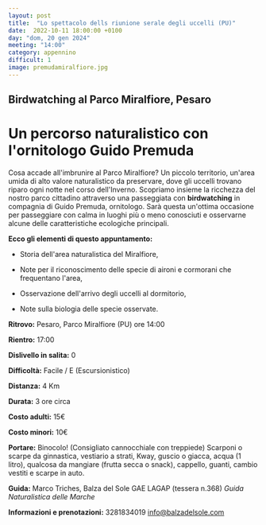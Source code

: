 ```yaml
---
layout: post
title:  "Lo spettacolo dells riunione serale degli uccelli (PU)"
date:  2022-10-11 18:00:00 +0100
day: "dom, 20 gen 2024"
meeting: "14:00"
category: appennino 
difficult: 1
image: premudamiralfiore.jpg
---
```


## Birdwatching al Parco Miralfiore, Pesaro

# Un percorso naturalistico con l'ornitologo Guido Premuda

Cosa accade all'imbrunire al Parco Miralfiore? Un piccolo territorio, un'area umida di alto valore naturalistico da preservare, dove gli uccelli trovano riparo ogni notte nel corso dell'Inverno.
Scopriamo insieme la ricchezza del nostro parco cittadino attraverso una passeggiata con **birdwatching** in compagnia di Guido Premuda, ornitologo.
Sarà questa un'ottima occasione per passeggiare con calma in luoghi più o meno conosciuti e osservarne alcune delle caratteristiche ecologiche principali.

**Ecco gli elementi di questo appuntamento:**

- Storia dell'area naturalistica del Miralfiore,
  
- Note per il riconoscimento delle specie di aironi e cormorani che frequentano l'area,
  
- Osservazione dell'arrivo degli uccelli al dormitorio,
  
- Note sulla biologia delle specie osservate.

**Ritrovo:** Pesaro, Parco Miralfiore (PU) ore 14:00

**Rientro:** 17:00 

**Dislivello in salita:**  0

**Difficoltà:** Facile / E (Escursionistico)

**Distanza:** 4 Km

**Durata:** 3 ore circa 

**Costo adulti:** 15€ 

**Costo minori:** 10€ 


**Portare:** Binocolo! (Consigliato cannocchiale con treppiede) Scarponi o scarpe da ginnastica, vestiario a strati, Kway, guscio o giacca, acqua (1 litro), qualcosa da mangiare (frutta secca o snack), cappello, guanti, cambio vestiti e scarpe in auto. 

**Guida:** Marco Triches, Balza del Sole GAE LAGAP (tessera n.368)
*Guida Naturalistica delle Marche*

**Informazioni e prenotazioni:** 3281834019 info@balzadelsole.com
